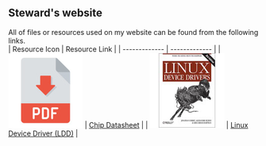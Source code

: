 ## Steward's website
All of files or resources used on my website can be found from the following links.  
| Resource Icon | Resource Link |
| ------------- | ------------- |
| ![](img/photos/pdf.jpg) | [Chip Datasheet](https://github.com/steward-fu/website/releases/tag/datasheet) |
| ![](img/photos/ldd.jpg) | [Linux Device Driver (LDD)](https://github.com/steward-fu/website/releases/tag/ldd) |
